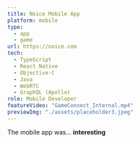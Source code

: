 ```yaml
---
title: Noice Mobile App
platform: mobile
type:
  - app
  - game
url: https://noice.com
tech:
  - TypeScript
  - React Native
  - Objective-C
  - Java
  - WebRTC
  - GraphQL (Apollo)
role: Mobile Developer
featureVideo: "GameConnect_Internal.mp4"
previewImg: "./assets/placeholder3.jpeg"
---
```



The mobile app was... **interesting**
